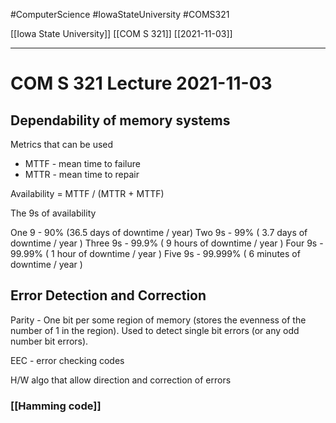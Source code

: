 #ComputerScience  #IowaStateUniversity #COMS321 


[[Iowa State University]] [[COM S 321]] [[2021-11-03]]

---

# COM S 321 Lecture 2021-11-03

## Dependability of memory systems

Metrics that can be used 

- MTTF - mean time to failure 
- MTTR - mean time to repair 


Availability = MTTF / (MTTR  + MTTF)

The 9s of availability 

One 9 - 90% (36.5 days of downtime / year)
Two 9s - 99% ( 3.7 days of downtime / year )
Three 9s - 99.9% ( 9 hours of downtime / year )
Four 9s - 99.99% ( 1 hour of downtime / year )
Five 9s - 99.999% ( 6 minutes of downtime / year )



## Error Detection and Correction 

Parity - One bit per some region of memory (stores the evenness of the number of 1 in the region). Used to detect single bit errors (or any odd number bit errors). 

EEC - error checking codes 

H/W algo that allow direction and correction of errors 

### [[Hamming code]]
